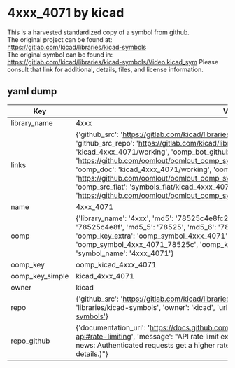# 4xxx_4071 by kicad  
This is a harvested standardized copy of a symbol from github.  
The original project can be found at:  
https://gitlab.com/kicad/libraries/kicad-symbols  
The original symbol can be found in:
https://gitlab.com/kicad/libraries/kicad-symbols/Video.kicad_sym
Please consult that link for additional, details, files, and license information.  
## yaml dump  
| Key | Value |  
| --- | --- |  
| library_name | 4xxx |  
| links | {'github_src': 'https://gitlab.com/kicad/libraries/kicad-symbols/Video.kicad_sym', 'github_src_repo': 'https://gitlab.com/kicad/libraries/kicad-symbols', 'oomp_bot': 'kicad_4xxx_4071/working', 'oomp_bot_github': 'https://github.com/oomlout/oomlout_oomp_symbol_bot/tree/main/kicad_4xxx_4071/working', 'oomp_doc': 'kicad_4xxx_4071/working', 'oomp_doc_github': 'https://github.com/oomlout/oomlout_oomp_symbol_doc/tree/main/kicad_4xxx_4071/working', 'oomp_src_flat': 'symbols_flat/kicad_4xxx_4071/working', 'oomp_src_flat_github': 'https://github.com/oomlout/oomlout_oomp_symbol_src/tree/main/kicad_4xxx_4071/working'} |  
| name | 4xxx_4071 |  
| oomp | {'library_name': '4xxx', 'md5': '78525c4e8fc2f658afc155f1d1d8b646', 'md5_10': '78525c4e8f', 'md5_5': '78525', 'md5_6': '78525c', 'oomp_key': 'oomp_4xxx_4071', 'oomp_key_extra': 'oomp_symbol_4xxx_4071', 'oomp_key_full': 'oomp_symbol_4xxx_4071_78525c', 'oomp_key_simple': '4xxx_4071', 'owner_name': 'kicad', 'symbol_name': '4xxx_4071'} |  
| oomp_key | oomp_kicad_4xxx_4071 |  
| oomp_key_simple | kicad_4xxx_4071 |  
| owner | kicad |  
| repo | {'github_src': 'https://gitlab.com/kicad/libraries/kicad-symbols/Video.kicad_sym', 'name': 'libraries/kicad-symbols', 'owner': 'kicad', 'url': 'https://gitlab.com/kicad/libraries/kicad-symbols'} |  
| repo_github | {'documentation_url': 'https://docs.github.com/rest/overview/resources-in-the-rest-api#rate-limiting', 'message': "API rate limit exceeded for 84.66.173.59. (But here's the good news: Authenticated requests get a higher rate limit. Check out the documentation for more details.)"} |  

